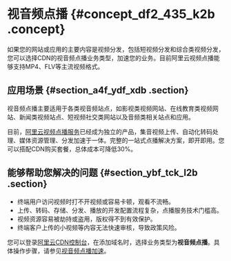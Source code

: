 # 视音频点播 {#concept_df2_435_k2b .concept}

如果您的网站或应用的主要内容是视频分发，包括短视频分发和综合类视频分发，您可以选择CDN的视音频点播业务类型，加速您的业务。目前阿里云视频点播能够支持MP4、FLV等主流视频格式。

## 应用场景 {#section_a4f_ydf_xdb .section}

视音频点播主要适用于各类视音频站点，如影视类视频网站、在线教育类视频网站、新闻类视频站点、短视频社交类网站以及音频类相关站点和应用。

目前，[阿里云视频点播服务](https://help.aliyun.com/product/29932.html)已经成为独立的产品，集音视频上传、自动化转码处理、媒体资源管理、分发加速于一体。完整的一站式点播解决方案，即开即用。您可以搭配CDN购买套餐，总体成本可降低30%。

## 能够帮助您解决的问题 {#section_ybf_tck_l2b .section}

-   终端用户访问视频时打不开视频或容易卡顿，观看不流畅。
-   上传、转码、存储、分发、播放的开发配置流程复杂，点播服务技术门槛高。
-   视频资源容易被劫持或盗用，版权得不到有效保护。
-   终端客户上传的小视频等内容无法快速审核，导致政策风险。

您可以登录[阿里云CDN控制台](https://cdnnext.console.aliyun.com)，在添加域名时，选择业务类型为**视音频点播**。具体操作步骤，请参见[视音频点播加速](../../../../intl.zh-CN/用户指南/业务类型/类型3：视音频点播加速.md#)。

